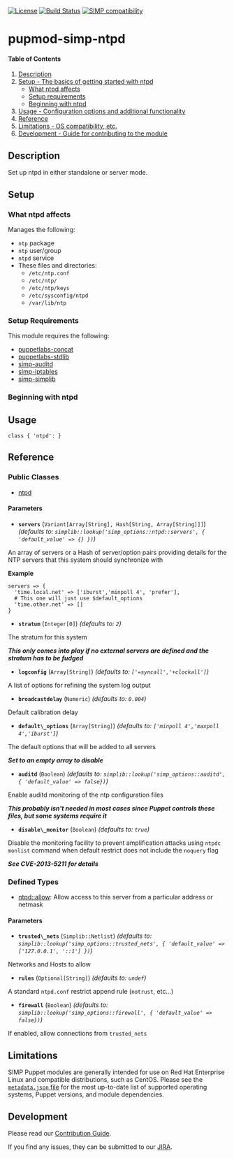 [![License](http://img.shields.io/:license-apache-blue.svg)](http://www.apache.org/licenses/LICENSE-2.0.html) [![Build Status](https://travis-ci.org/simp/pupmod-simp-ntpd.svg)](https://travis-ci.org/simp/pupmod-simp-ntpd) [![SIMP compatibility](https://img.shields.io/badge/SIMP%20compatibility-6.*-orange.svg)](https://img.shields.io/badge/SIMP%20compatibility-6.*-orange.svg)

# pupmod-simp-ntpd

#### Table of Contents

1. [Description](#description)
2. [Setup - The basics of getting started with ntpd](#setup)
    * [What ntpd affects](#what-ntpd-affects)
    * [Setup requirements](#setup-requirements)
    * [Beginning with ntpd](#beginning-with-ntpd)
3. [Usage - Configuration options and additional functionality](#usage)
4. [Reference](#reference)
5. [Limitations - OS compatibility, etc.](#limitations)
6. [Development - Guide for contributing to the module](#development)

## Description

Set up ntpd in either standalone or server mode.

## Setup


### What ntpd affects

Manages the following:

* `ntp` package
* `ntp` user/group
* `ntpd` service
* These files and directories:
    * `/etc/ntp.conf`
    * `/etc/ntp/`
    * `/etc/ntp/keys`
    * `/etc/sysconfig/ntpd`
    * `/var/lib/ntp`

### Setup Requirements

This module requires the following:

* [puppetlabs-concat](https://forge.puppet.com/puppetlabs/concat)
* [puppetlabs-stdlib](https://forge.puppet.com/puppetlabs/stdlib)
* [simp-auditd](https://forge.puppet.com/simp/auditd)
* [simp-iptables](https://forge.puppet.com/simp/iptables)
* [simp-simplib](https://forge.puppet.com/simp/simplib)

### Beginning with ntpd

## Usage

    class { 'ntpd': }

## Reference

### Public Classes

* [ntpd](https://github.com/simp/pupmod-simp-ntpd/blob/master/manifests/init.pp)

#### Parameters

* **`servers`** (`Variant[Array[String], Hash[String, Array[String]]]`) *(defaults to: `simplib::lookup('simp_options::ntpd::servers', { 'default_value' => {} })`)*

An array of servers or a Hash of server/option pairs providing details for the NTP servers that this system should synchronize with

**Example**

```
servers => {
  'time.local.net' => ['iburst','minpoll 4', 'prefer'],
  # This one will just use $default_options
  'time.other.net' => []
}
```

* **`stratum`** (`Integer[0]`) *(defaults to: `2`)*

The stratum for this system

***This only comes into play if no external servers are defined and the stratum has to be fudged***

* **`logconfig`** (`Array[String]`) *(defaults to: `['=syncall','+clockall']`)*

A list of options for refining the system log output

* **`broadcastdelay`** (`Numeric`) *(defaults to: `0.004`)*

Default calibration delay

* **`default\_options`** (`Array[String]`) *(defaults to: `['minpoll 4','maxpoll 4','iburst']`)*

The default options that will be added to all servers

***Set to an empty array to disable***

* **`auditd`** (`Boolean`) *(defaults to: `simplib::lookup('simp_options::auditd', { 'default_value' => false})`)*

Enable auditd monitoring of the ntp configuration files

***This probably isn't needed in most cases since Puppet controls these files, but some systems require it***

* **`disable\_monitor`** (`Boolean`) *(defaults to: `true`)*

Disable the monitoring facility to prevent amplification attacks using `ntpdc monlist` command when default restrict does not include the `noquery` flag

***See CVE-2013-5211 for details***

### Defined Types

* [ntpd::allow](https://github.com/simp/pupmod-simp-ntpd/blob/master/manifests/allow.pp): Allow access to this server from a particular address or netmask

#### Parameters

* **`trusted\_nets`** (`Simplib::Netlist`) *(defaults to: `simplib::lookup('simp_options::trusted_nets', { 'default_value' => ['127.0.0.1', '::1'] })`)*

Networks and Hosts to allow

* **`rules`** (`Optional[String]`) *(defaults to: `undef`)*

A standard `ntpd.conf` restrict append rule (`notrust`, etc...)

* **`firewall`** (`Boolean`) *(defaults to: `simplib::lookup('simp_options::firewall', { 'default_value' => false})`)*

If enabled, allow connections from `trusted_nets`

## Limitations

SIMP Puppet modules are generally intended for use on Red Hat Enterprise
Linux and compatible distributions, such as CentOS. Please see the
[`metadata.json` file](./metadata.json) for the most up-to-date list of
supported operating systems, Puppet versions, and module dependencies.

## Development

Please read our [Contribution Guide](http://simp-doc.readthedocs.io/en/stable/contributors_guide/index.html).

If you find any issues, they can be submitted to our
[JIRA](https://simp-project.atlassian.net).
